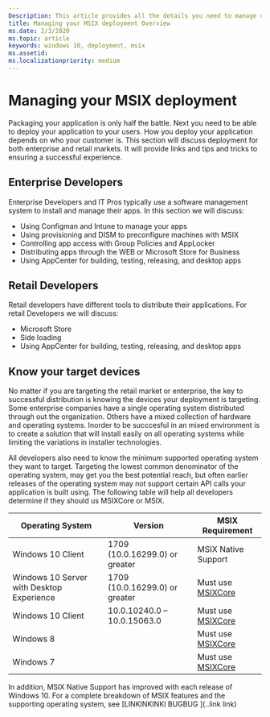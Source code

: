 ```yaml
---
Description: This article provides all the details you need to manage deploying you MSIX applications in an enteroprise environment.  This article is targeted at enterprise and IT Pros.
title: Managing your MSIX deployment Overview
ms.date: 2/3/2020
ms.topic: article
keywords: windows 10, deployment, msix
ms.assetid:  
ms.localizationpriority: medium
---
```


# Managing your MSIX deployment

Packaging your application is only half the battle. Next you need to be able to deploy your application to your users. How you deploy your application depends on who your customer is.  This section will discuss deployment for both enterprise and retail markets. It will provide links and tips and tricks to ensuring a successful experience. 

## Enterprise Developers
Enterprise Developers and IT Pros typically use a software management system to install and manage their apps.  In this section we will discuss:
* Using Configman and Intune to manage your apps
* Using provisioning and DISM to preconfigure machines with MSIX
* Controlling app access with Group Policies and AppLocker
* Distributing apps through the WEB or Microsoft Store for Business
* Using AppCenter for building, testing, releasing, and desktop apps
 
## Retail Developers
Retail developers have different tools to distribute their applications.  For retail Developers we will discuss:
* Microsoft Store
* Side loading
* Using AppCenter for building, testing, releasing, and desktop apps

## Know your target devices 
No matter if you are targeting the retail market or enterprise, the key to successful distribution is knowing the devices your deployment is targeting.  Some enterprise companies have a single operating system distributed through out the organization.  Others have a mixed collection of hardware and operating systems.  Inorder to be succcesful in an mixed environment is to create a solution that will install easily on all operating systems while limiting the variations in installer technologies. 

All developers also need to know the minimum supported operating system they want to target.  Targeting the lowest common denominator of the operating system, may get you the best potential reach, but often earlier releases of the operating system may not support certain API calls your application is built using.   The following table will help all developers determine if they should us MSIXCore or MSIX. 


| Operating System | Version | MSIX Requirement |
| -----------------------|------------------------|------------------------|
|Windows 10 Client| 1709 (10.0.16299.0) or greater| MSIX Native Support|
|Windows 10 Server with Desktop Experience | 1709 (10.0.16299.0) or greater| Must use [MSIXCore](https://docs.microsoft.com/windows/msix/msix-core/msixcore)|
|Windows 10 Client| 10.0.10240.0 – 10.0.15063.0 | Must use [MSIXCore](https://docs.microsoft.com/windows/msix/msix-core/msixcore)|
|Windows 8 | | 		Must use [MSIXCore](https://docs.microsoft.com/windows/msix/msix-core/msixcore)|
|Windows 7 | | 		Must use [MSIXCore](https://docs.microsoft.com/windows/msix/msix-core/msixcore)|

In addition, MSIX Native Support has improved with each release of Windows 10.  For a complete breakdown of MSIX features and the supporting operating system, see [LINKINKINKI BUGBUG ](..link link)
